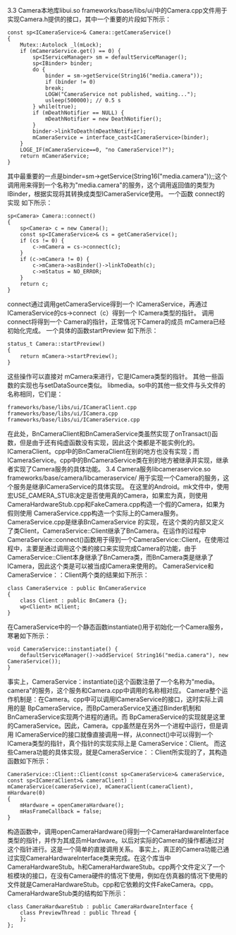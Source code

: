 3.3 Camera本地库libui.so
frameworks/base/libs/ui/中的Camera.cpp文件用于实现Camera.h提供的接口，其中一个重要的片段如下所示：
```  
const sp<ICameraService>& Camera::getCameraService()
{
	Mutex::Autolock _l(mLock);
	if (mCameraService.get() == 0) { 
		sp<IServiceManager> sm = defaultServiceManager();
		sp<IBinder> binder;
		do {
			binder = sm->getService(String16("media.camera"));
			if (binder != 0) 
			break; 
			LOGW("CameraService not published, waiting...");
			usleep(500000); // 0.5 s
		} while(true); 
		if (mDeathNotifier == NULL) { 
			mDeathNotifier = new DeathNotifier();
		} 
		binder->linkToDeath(mDeathNotifier);
		mCameraService = interface_cast<ICameraService>(binder);
	} 
	LOGE_IF(mCameraService==0, "no CameraService!?");
	return mCameraService; 
}
```
其中最重要的一点是binder=sm->getService(String16("media.camera"));;这个调用用来得到一个名称为"media.camera"的服务，这个调用返回值的类型为IBinder，根据实现将其转换成类型ICameraService使用。
一个函数 connect的实现 如下所示：
```  
sp<Camera> Camera::connect()
{
	sp<Camera> c = new Camera();
	const sp<ICameraService>& cs = getCameraService();
	if (cs != 0) { 
		c->mCamera = cs->connect(c);
	} 
	if (c->mCamera != 0) { 
		c->mCamera->asBinder()->linkToDeath(c);
		c->mStatus = NO_ERROR;
	} 
	return c; 
}
```
connect通过调用getCameraService得到一个 ICameraService，再通过 ICameraService的cs->connect（c）得到一个 ICamera类型的指针。 调用connect将得到一个 Camera的指针，正常情况下Camera的成员 mCamera已经初始化完成。
一个具体的函数startPreview 如下所示：
```  
status_t Camera::startPreview()
{
	return mCamera->startPreview(); 
}
```
这些操作可以直接对 mCamera来进行，它是ICamera类型的指针。
其他一些函数的实现也与setDataSource类似。
libmedia。so中的其他一些文件与头文件的名称相同，它们是：
```  
frameworks/base/libs/ui/ICameraClient.cpp
frameworks/base/libs/ui/ICamera.cpp
frameworks/base/libs/ui/ICameraService.cpp 
```
在此处，BnCameraClient和BnCameraService类虽然实现了onTransact()函数，但是由于还有纯虚函数没有实现，因此这个类都是不能实例化的。
ICameraClient。cpp中的BnCameraClient在别的地方也没有实现；而ICameraService。cpp中的BnCameraService类在别的地方被继承并实现，继承者实现了Camera服务的具体功能。
3.4 Camera服务libcameraservice.so
frameworks/base/camera/libcameraservice/ 用于实现一个Camera的服务，这个服务是继承ICameraService的具体实现。
在这里的Android。mk文件中，使用宏USE_CAMERA_STUB决定是否使用真的Camera，如果宏为真，则使用CameraHardwareStub.cpp和FakeCamera.cpp构造一个假的Camera，如果为假则使用 CameraService.cpp构造一个实际上的Camera服务。
CameraService.cpp是继承BnCameraService 的实现，在这个类的内部又定义了类Client，CameraService::Client继承了BnCamera。在运作的过程中 CameraService::connect()函数用于得到一个CameraService::Client，在使用过程中，主要是通过调用这个类的接口来实现完成Camera的功能，由于CameraService::Client本身继承了BnCamera类，而BnCamera类是继承了 ICamera，因此这个类是可以被当成ICamera来使用的。
CameraService和CameraService：：Client两个类的结果如下所示：
```  
class CameraService : public BnCameraService 
{
	class Client : public BnCamera {};
	wp<Client> mClient;
}
```
在CameraService中的一个静态函数instantiate()用于初始化一个Camera服务，寒暑如下所示：
```  
void CameraService::instantiate() { 
	defaultServiceManager()->addService( String16("media.camera"), new CameraService());
}
```
事实上，CameraService：instantiate()这个函数注册了一个名称为"media。camera"的服务，这个服务和Camera.cpp中调用的名称相对应。
Camera整个运作机制是：在Camera。cpp中可以调用ICameraService的接口，这时实际上调用的是 BpCameraService，而BpCameraService又通过Binder机制和BnCameraService实现两个进程的通讯。而 BpCameraService的实现就是这里的CameraService。因此，Camera。cpp虽然是在另外一个进程中运行，但是调用 ICameraService的接口就像直接调用一样，从connect()中可以得到一个ICamera类型的指针，真个指针的实现实际上是 CameraService：Client。
而这些Camera功能的具体实现，就是CameraService：：Client所实现的了，其构造函数如下所示：
```  
CameraService::Client::Client(const sp<CameraService>& cameraService,
const sp<ICameraClient>& cameraClient) : mCameraService(cameraService), mCameraClient(cameraClient), mHardware(0)
{
	mHardware = openCameraHardware();
	mHasFrameCallback = false;
}
```
构造函数中，调用openCameraHardware()得到一个CameraHardwareInterface类型的指针，并作为其成员mHardware。以后对实际的Camera的操作都通过对这个指针进行。这是一个简单的直接调用关系。
事实上，真正的Camera功能己通过实现CameraHardwareInterface类来完成。在这个库当中 CameraHardwareStub。h和CameraHardwareStub。cpp两个文件定义了一个桩模块的接口，在没有Camera硬件的情况下使用，例如在仿真器的情况下使用的文件就是CameraHardwareStub。cpp和它依赖的文件FakeCamera。cpp。
CameraHardwareStub类的结构如下所示：
```  
class CameraHardwareStub : public CameraHardwareInterface {
	class PreviewThread : public Thread {
	};
};
```